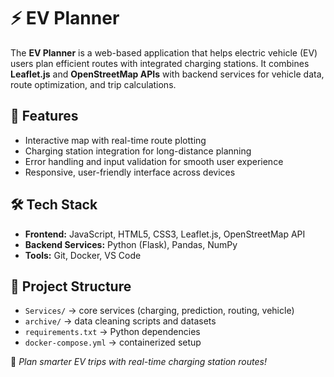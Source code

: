 # ⚡ EV Planner

The **EV Planner** is a web-based application that helps electric vehicle (EV) users plan efficient routes with integrated charging stations. It combines **Leaflet.js** and **OpenStreetMap APIs** with backend services for vehicle data, route optimization, and trip calculations.

## 🚀 Features
- Interactive map with real-time route plotting  
- Charging station integration for long-distance planning  
- Error handling and input validation for smooth user experience  
- Responsive, user-friendly interface across devices  

## 🛠 Tech Stack
- **Frontend:** JavaScript, HTML5, CSS3, Leaflet.js, OpenStreetMap API  
- **Backend Services:** Python (Flask), Pandas, NumPy  
- **Tools:** Git, Docker, VS Code  

## 📂 Project Structure
- `Services/` → core services (charging, prediction, routing, vehicle)  
- `archive/` → data cleaning scripts and datasets  
- `requirements.txt` → Python dependencies  
- `docker-compose.yml` → containerized setup  


📌 *Plan smarter EV trips with real-time charging station routes!*
